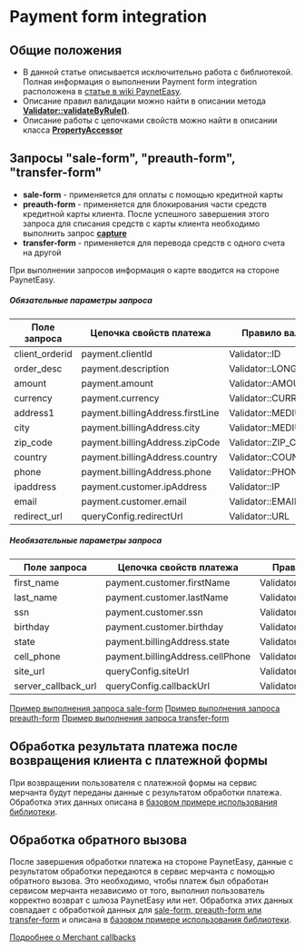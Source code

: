 # Payment form integration

## Общие положения

* В данной статье описывается исключительно работа с библиотекой. Полная информация о выполнении Payment form integration расположена в [статье в wiki PaynetEasy](http://wiki.payneteasy.com/index.php/PnE:Payment_Form_integration).
* Описание правил валидации можно найти в описании метода **[Validator::validateByRule()](../library-internals/02-validator.md#validateByRule)**.
* Описание работы с цепочками свойств можно найти в описании класса **[PropertyAccessor](../library-internals/03-property-accessor.md)**

## <a name="form"></a> Запросы "sale-form", "preauth-form", "transfer-form"

* **sale-form** - применяется для оплаты с помощью кредитной карты
* **preauth-form** - применяется для блокирования части средств кредитной карты клиента. После успешного завершения этого запроса для списания средств с карты клиента необходимо выполнить запрос **[capture](01-preauth-capture-transactions.md#capture)**
* **transfer-form** - применяется для перевода средств с одного счета на другой

При выполнении запросов информация о карте вводится на стороне PaynetEasy.

##### Обязательные параметры запроса

Поле запроса        |Цепочка свойств платежа            |Правило валидации
--------------------|-----------------------------------|-----------------
client_orderid      |payment.clientId                   |Validator::ID
order_desc          |payment.description                |Validator::LONG_STRING
amount              |payment.amount                     |Validator::AMOUNT
currency            |payment.currency                   |Validator::CURRENCY
address1            |payment.billingAddress.firstLine   |Validator::MEDIUM_STRING
city                |payment.billingAddress.city        |Validator::MEDIUM_STRING
zip_code            |payment.billingAddress.zipCode     |Validator::ZIP_CODE
country             |payment.billingAddress.country     |Validator::COUNTRY
phone               |payment.billingAddress.phone       |Validator::PHONE
ipaddress           |payment.customer.ipAddress         |Validator::IP
email               |payment.customer.email             |Validator::EMAIL
redirect_url        |queryConfig.redirectUrl            |Validator::URL

##### Необязательные параметры запроса

Поле запроса        |Цепочка свойств платежа            |Правило валидации
--------------------|-----------------------------------|-----------------
first_name          |payment.customer.firstName         |Validator::MEDIUM_STRING
last_name           |payment.customer.lastName          |Validator::MEDIUM_STRING
ssn                 |payment.customer.ssn               |Validator::SSN
birthday            |payment.customer.birthday          |Validator::DATE
state               |payment.billingAddress.state       |Validator::COUNTRY
cell_phone          |payment.billingAddress.cellPhone   |Validator::PHONE
site_url            |queryConfig.siteUrl                |Validator::URL
server_callback_url |queryConfig.callbackUrl            |Validator::URL

[Пример выполнения запроса sale-form](../../../example/sale-form.php)
[Пример выполнения запроса preauth-form](../../../example/preauth-form.php)
[Пример выполнения запроса transfer-form](../../../example/transfer-form.php)

## <a name="form-redirect"></a> Обработка результата платежа после возвращения клиента с платежной формы

При возвращении пользователя с платежной формы на сервис мерчанта будут переданы данные с результатом обработки платежа. Обработка этих данных описана в [базовом примере использования библиотеки](../00-basic-tutorial.md#stage_2).

## <a name="callback"></a> Обработка обратного вызова

После завершения обработки платежа на стороне PaynetEasy, данные с результатом обработки передаются в сервис мерчанта с помощью обратного вызова. Это необходимо, чтобы платеж был обработан сервисом мерчанта независимо от того, выполнил пользователь корректно возврат с шлюза PaynetEasy или нет. Обработка этих данных совпадает с обработкой данных для [sale-form, preauth-form или transfer-form](05-payment-form-integration.md) и описана в [базовом примере использования библиотеки](../00-basic-tutorial.md#stage_2).

[Подробнее о Merchant callbacks](06-merchant-callbacks.md)
